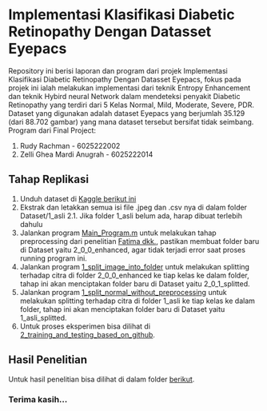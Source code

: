 # Implementasi Klasifikasi Diabetic Retinopathy Dengan Datasset Eyepacs
Repository ini berisi laporan dan program dari projek Implementasi Klasifikasi Diabetic Retinopathy Dengan Datasset Eyepacs, fokus pada projek ini ialah melakukan implementasi dari teknik Entropy Enhancement dan teknik Hybird neural Network dalam mendeteksi penyakit Diabetic Retinopathy yang terdiri dari 5 Kelas Normal, Mild, Moderate, Severe, PDR. Dataset yang digunakan adalah dataset Eyepacs yang berjumlah 35.129 (dari 88.702 gambar) yang mana dataset tersebut bersifat tidak seimbang.
Program dari Final Project:
1. Rudy Rachman - 6025222002
2. Zelli Ghea Mardi Anugrah - 6025222014

## Tahap Replikasi
1. Unduh dataset di [Kaggle berikut ini](https://www.kaggle.com/datasets/mariaherrerot/eyepacspreprocess)
2. Ekstrak dan letakkan semua isi file .jpeg dan .csv nya di dalam folder Dataset/1_asli
2.1. Jika folder 1_asli belum ada, harap dibuat terlebih dahulu
3. Jalankan program [Main_Program.m](Entropy_Enhancemnet/Main_Program.m) untuk melakukan tahap preprocessing dari penelitian [Fatima dkk.](https://github.com/ImranNust/DiabeticRetinoPathyDetection), pastikan membuat folder baru di Dataset yaitu 2_0_0_enhanced, agar tidak terjadi error saat proses running program ini.
4. Jalankan program [1_split_image_into_folder](Program/ReferenceUpdated/1_split_image_into_folder.py) untuk melakukan splitting terhadap citra di folder 2_0_0_enhanced ke tiap kelas ke dalam folder, tahap ini akan menciptakan folder baru di Dataset yaitu 2_0_1_splitted.
5. Jalankan program [1_split_normal_without_preprocessing](Program/ReferenceUpdated/1_split_normal_without_preprocessing.py) untuk melakukan splitting terhadap citra di folder 1_asli ke tiap kelas ke dalam folder, tahap ini akan menciptakan folder baru di Dataset yaitu 1_asli_splitted.
6. Untuk proses eksperimen bisa dilihat di [2_training_and_testing_based_on_github](Program/ReferenceUpdated/2_training_and_testing_based_on_github.ipynb).

## Hasil Penelitian
Untuk hasil penelitian bisa dilihat di dalam folder [berikut](Result/2_4_reference_updated).

### Terima kasih...
